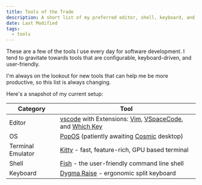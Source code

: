 ```yaml
---
title: Tools of the Trade
description: A short list of my preferred editor, shell, keyboard, and other tools I use every day for software development. This is a living post that I'll update as I discover awesome new tools and improve my dev setup.
date: Last Modified
tags:
  - tools
---
```


These are a few of the tools I use every day for software development. I tend to gravitate towards tools that are configurable, keyboard-driven, and user-friendly.

I'm always on the lookout for new tools that can help me be more productive, so this list is always changing.

Here's a snapshot of my current setup:

| Category          | Tool                                                                                                                                                                                                         |
| ----------------- | ------------------------------------------------------------------------------------------------------------------------------------------------------------------------------------------------------------ |
| Editor            | [vscode](https://code.visualstudio.com/) with Extensions: [Vim](https://github.com/VSCodeVim/Vim), [VSpaceCode](https://vspacecode.github.io/), and [Which Key](https://vspacecode.github.io/docs/whichkey/) |
| OS                | [PopOS](https://pop.system76.com/) (patiently awaiting [Cosmic](https://system76.com/cosmic/) desktop)                                                                                                       |
| Terminal Emulator | [Kitty](https://sw.kovidgoyal.net/kitty/) - fast, feature-rich, GPU based terminal                                                                                                                           |
| Shell             | [Fish](https://fishshell.com/) - the user-friendly command line shell                                                                                                                                        |
| Keyboard          | [Dygma Raise](https://dygma.com/) - ergonomic split keyboard                                                                                                                                                 |
